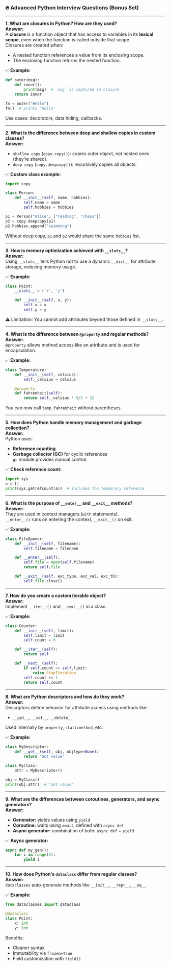 ### 🔥 **Advanced Python Interview Questions (Bonus Set)**

---

**1. What are closures in Python? How are they used?**  
**Answer:**  
A **closure** is a function object that has access to variables in its **lexical scope**, even when the function is called outside that scope.  
Closures are created when:
- A nested function references a value from its enclosing scope.
- The enclosing function returns the nested function.

✅ **Example:**
```python
def outer(msg):
    def inner():
        print(msg)  # `msg` is captured in closure
    return inner

fn = outer("Hello")
fn()  # prints "Hello"
```

Use cases: decorators, data hiding, callbacks.

---

**2. What is the difference between deep and shallow copies in custom classes?**  
**Answer:**  
- `shallow copy` (`copy.copy()`): copies outer object, not nested ones (they’re shared).
- `deep copy` (`copy.deepcopy()`): recursively copies all objects.

✅ **Custom class example:**
```python
import copy

class Person:
    def __init__(self, name, hobbies):
        self.name = name
        self.hobbies = hobbies

p1 = Person("Alice", ["reading", "chess"])
p2 = copy.deepcopy(p1)
p2.hobbies.append("swimming")
```

Without deep copy, `p1` and `p2` would share the same `hobbies` list.

---

**3. How is memory optimization achieved with `__slots__`?**  
**Answer:**  
Using `__slots__` tells Python not to use a dynamic `__dict__` for attribute storage, reducing memory usage.

✅ **Example:**
```python
class Point:
    __slots__ = ('x', 'y')

    def __init__(self, x, y):
        self.x = x
        self.y = y
```

⚠️ Limitation: You cannot add attributes beyond those defined in `__slots__`.

---

**4. What is the difference between `@property` and regular methods?**  
**Answer:**  
`@property` allows method access like an attribute and is used for encapsulation.

✅ **Example:**
```python
class Temperature:
    def __init__(self, celsius):
        self._celsius = celsius

    @property
    def fahrenheit(self):
        return self._celsius * 9/5 + 32
```

You can now call `temp.fahrenheit` without parentheses.

---

**5. How does Python handle memory management and garbage collection?**  
**Answer:**  
Python uses:
- **Reference counting**
- **Garbage collector (GC)** for cyclic references  
   `gc` module provides manual control.

✅ **Check reference count:**
```python
import sys
a = []
print(sys.getrefcount(a))  # includes the temporary reference
```

---

**6. What is the purpose of `__enter__` and `__exit__` methods?**  
**Answer:**  
They are used in context managers (`with` statements).  
`__enter__()` runs on entering the context, `__exit__()` on exit.

✅ **Example:**
```python
class FileOpener:
    def __init__(self, filename):
        self.filename = filename

    def __enter__(self):
        self.file = open(self.filename)
        return self.file

    def __exit__(self, exc_type, exc_val, exc_tb):
        self.file.close()
```

---

**7. How do you create a custom iterable object?**  
**Answer:**  
Implement `__iter__()` and `__next__()` in a class.

✅ **Example:**
```python
class Counter:
    def __init__(self, limit):
        self.limit = limit
        self.count = 0

    def __iter__(self):
        return self

    def __next__(self):
        if self.count >= self.limit:
            raise StopIteration
        self.count += 1
        return self.count
```

---

**8. What are Python descriptors and how do they work?**  
**Answer:**  
Descriptors define behavior for attribute access using methods like:
- `__get__`, `__set__`, `__delete__`

Used internally by `property`, `staticmethod`, etc.

✅ **Example:**
```python
class MyDescriptor:
    def __get__(self, obj, objtype=None):
        return "Got value"

class MyClass:
    attr = MyDescriptor()

obj = MyClass()
print(obj.attr)  # "Got value"
```

---

**9. What are the differences between coroutines, generators, and async generators?**  
**Answer:**
- **Generator:** yields values using `yield`
- **Coroutine:** waits using `await`, defined with `async def`
- **Async generator:** combination of both: `async def` + `yield`

✅ **Async generator:**
```python
async def my_gen():
    for i in range(3):
        yield i
```

---

**10. How does Python's `dataclass` differ from regular classes?**  
**Answer:**  
`dataclasses` auto-generate methods like `__init__`, `__repr__`, `__eq__`.

✅ **Example:**
```python
from dataclasses import dataclass

@dataclass
class Point:
    x: int
    y: int
```

Benefits:
- Cleaner syntax
- Immutability via `frozen=True`
- Field customization with `field()`